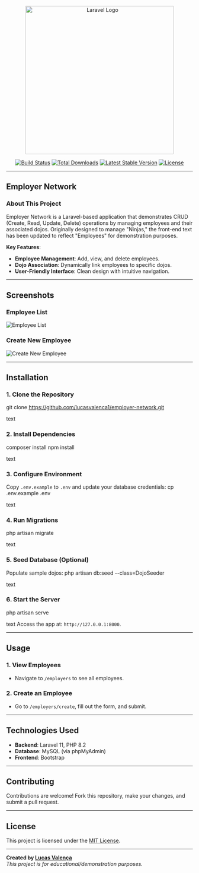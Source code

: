 <p align="center"><a href="https://laravel.com" target="_blank"><img src="https://raw.githubusercontent.com/laravel/art/master/logo-lockup/5%20SVG/2%20CMYK/1%20Full%20Color/laravel-logolockup-cmyk-red.svg" width="400" alt="Laravel Logo"></a></p>

<p align="center">
<a href="https://github.com/laravel/framework/actions"><img src="https://github.com/laravel/framework/workflows/tests/badge.svg" alt="Build Status"></a>
<a href="https://packagist.org/packages/laravel/framework"><img src="https://img.shields.io/packagist/dt/laravel/framework" alt="Total Downloads"></a>
<a href="https://packagist.org/packages/laravel/framework"><img src="https://img.shields.io/packagist/v/laravel/framework" alt="Latest Stable Version"></a>
<a href="https://packagist.org/packages/laravel/framework"><img src="https://img.shields.io/packagist/l/laravel/framework" alt="License"></a>
</p>

---

## **Employer Network**

### **About This Project**

Employer Network is a Laravel-based application that demonstrates CRUD (Create, Read, Update, Delete) operations by managing employees and their associated dojos. Originally designed to manage "Ninjas," the front-end text has been updated to reflect "Employees" for demonstration purposes.

**Key Features**:

-   **Employee Management**: Add, view, and delete employees.
-   **Dojo Association**: Dynamically link employees to specific dojos.
-   **User-Friendly Interface**: Clean design with intuitive navigation.

---

## **Screenshots**

### **Employee List**

![Employee List](screenshots/employee-list.png)

### **Create New Employee**

![Create New Employee](screenshots/create-employee.png)

---

## **Installation**

### **1. Clone the Repository**

git clone https://github.com/lucasvalenca1/employer-network.git

text

### **2. Install Dependencies**

composer install
npm install

text

### **3. Configure Environment**

Copy `.env.example` to `.env` and update your database credentials:
cp .env.example .env

text

### **4. Run Migrations**

php artisan migrate

text

### **5. Seed Database (Optional)**

Populate sample dojos:
php artisan db:seed --class=DojoSeeder

text

### **6. Start the Server**

php artisan serve

text
Access the app at: `http://127.0.0.1:8000`.

---

## **Usage**

### **1. View Employees**

-   Navigate to `/employers` to see all employees.

### **2. Create an Employee**

-   Go to `/employers/create`, fill out the form, and submit.

---

## **Technologies Used**

-   **Backend**: Laravel 11, PHP 8.2
-   **Database**: MySQL (via phpMyAdmin)
-   **Frontend**: Bootstrap

---

## **Contributing**

Contributions are welcome! Fork this repository, make your changes, and submit a pull request.

---

## **License**

This project is licensed under the [MIT License](https://opensource.org/licenses/MIT).

---

**Created by [Lucas Valença](https://github.com/lucasvalenca1)**  
_This project is for educational/demonstration purposes._
